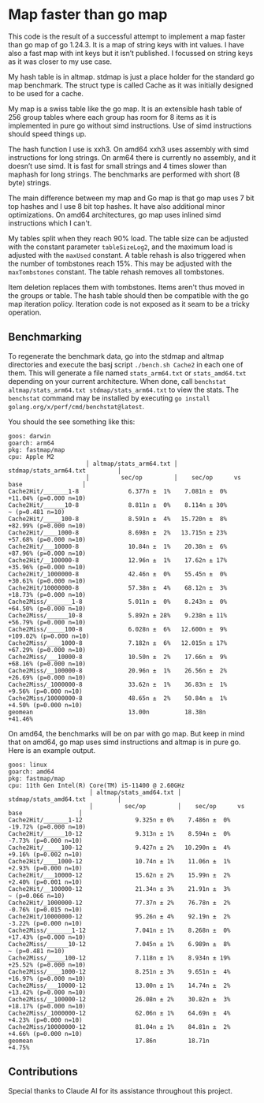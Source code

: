 # Map faster than go map

This code is the result of a successful attempt to implement a map faster than go map of go 1.24.3. It is a map of string keys with int values. I have also a fast map with int keys but it isn’t published. I focussed on string keys as it was closer to my use case.

My hash table is in altmap. stdmap is just a place holder for the standard go map benchmark. The struct type is called Cache as it was initially designed to be used for a cache.

My map is a swiss table like the go map. It is an extensible hash table of 256 group tables where each group has room for 8 items as it is implemented in pure go without simd instructions. Use of simd instructions should speed things up.

The hash function I use is xxh3. On amd64 xxh3 uses assembly with simd instructions for long strings. On arm64 there is currently no assembly, and it doesn’t use simd. It is fast for small strings and 4 times slower than maphash for long strings. The benchmarks are performed with short (8 byte) strings.

The main difference between my map and Go map is that go map uses 7 bit top hashes and I use 8 bit top hashes. It have also additional minor optimizations. On amd64 architectures, go map uses inlined simd instructions which I can't.

My tables split when they reach 90% load. The table size can be adjusted with the constant parameter `tableSizeLog2`, and the maximum load is adjusted with the `maxUsed` constant. A table rehash is also triggered when the number of tombstones reach 15%. This may be adjusted with the `maxTombstones` constant. The table rehash removes all tombstones.

Item deletion replaces them with tombstones. Items aren't thus moved in the groups or table. The hash table should then be compatible with the go map iteration policy. Iteration code is not exposed as it seam to be a tricky operation.

## Benchmarking

To regenerate the benchmark data, go into the stdmap and altmap directories and execute the basj script `./bench.sh Cache2` in each one of them. This will generate a file named `stats_arm64.txt` or `stats_amd64.txt` depending on your current architecture. When done, call `benchstat altmap/stats_arm64.txt stdmap/stats_arm64.txt` to view the stats. The `benchstat` command may be installed by executing `go install golang.org/x/perf/cmd/benchstat@latest`.

You should the see something like this:

```text
goos: darwin
goarch: arm64
pkg: fastmap/map
cpu: Apple M2
                      │ altmap/stats_arm64.txt │         stdmap/stats_arm64.txt         │
                      │         sec/op         │    sec/op      vs base                 │
Cache2Hit/_______1-8              6.377n ±  1%    7.081n ±  0%   +11.04% (p=0.000 n=10)
Cache2Hit/______10-8              8.811n ±  0%    8.114n ± 30%         ~ (p=0.481 n=10)
Cache2Hit/_____100-8              8.591n ±  4%   15.720n ±  8%   +82.99% (p=0.000 n=10)
Cache2Hit/____1000-8              8.698n ±  2%   13.715n ± 23%   +57.68% (p=0.000 n=10)
Cache2Hit/___10000-8              10.84n ±  1%    20.38n ±  6%   +87.96% (p=0.000 n=10)
Cache2Hit/__100000-8              12.96n ±  1%    17.62n ± 17%   +35.96% (p=0.000 n=10)
Cache2Hit/_1000000-8              42.46n ±  0%    55.45n ±  0%   +30.61% (p=0.000 n=10)
Cache2Hit/10000000-8              57.38n ±  4%    68.12n ±  3%   +18.73% (p=0.000 n=10)
Cache2Miss/_______1-8             5.011n ±  0%    8.243n ±  0%   +64.50% (p=0.000 n=10)
Cache2Miss/______10-8             5.892n ± 28%    9.238n ± 11%   +56.79% (p=0.000 n=10)
Cache2Miss/_____100-8             6.028n ±  6%   12.600n ±  9%  +109.02% (p=0.000 n=10)
Cache2Miss/____1000-8             7.182n ±  6%   12.015n ± 17%   +67.29% (p=0.000 n=10)
Cache2Miss/___10000-8             10.50n ±  2%    17.66n ±  9%   +68.16% (p=0.000 n=10)
Cache2Miss/__100000-8             20.96n ±  1%    26.56n ±  2%   +26.69% (p=0.000 n=10)
Cache2Miss/_1000000-8             33.62n ±  1%    36.83n ±  1%    +9.56% (p=0.000 n=10)
Cache2Miss/10000000-8             48.65n ±  2%    50.84n ±  1%    +4.50% (p=0.000 n=10)
geomean                           13.00n          18.38n         +41.46%
```

On amd64, the benchmarks will be on par with go map. But keep in mind that on amd64, go
map uses simd instructions and altmap is in pure go. Here is an example output.

```text
goos: linux
goarch: amd64
pkg: fastmap/map
cpu: 11th Gen Intel(R) Core(TM) i5-11400 @ 2.60GHz
                       │ altmap/stats_amd64.txt │        stdmap/stats_amd64.txt         │
                       │         sec/op         │    sec/op      vs base                │
Cache2Hit/_______1-12               9.325n ± 0%    7.486n ±  0%  -19.72% (p=0.000 n=10)
Cache2Hit/______10-12               9.313n ± 1%    8.594n ±  0%   -7.73% (p=0.000 n=10)
Cache2Hit/_____100-12               9.427n ± 2%   10.290n ±  4%   +9.16% (p=0.002 n=10)
Cache2Hit/____1000-12               10.74n ± 1%    11.06n ±  1%   +2.93% (p=0.000 n=10)
Cache2Hit/___10000-12               15.62n ± 2%    15.99n ±  2%   +2.40% (p=0.001 n=10)
Cache2Hit/__100000-12               21.34n ± 3%    21.91n ±  3%        ~ (p=0.066 n=10)
Cache2Hit/_1000000-12               77.37n ± 2%    76.78n ±  2%   -0.76% (p=0.015 n=10)
Cache2Hit/10000000-12               95.26n ± 4%    92.19n ±  2%   -3.22% (p=0.000 n=10)
Cache2Miss/_______1-12              7.041n ± 1%    8.268n ±  0%  +17.43% (p=0.000 n=10)
Cache2Miss/______10-12              7.045n ± 1%    6.989n ±  8%        ~ (p=0.481 n=10)
Cache2Miss/_____100-12              7.118n ± 1%    8.934n ± 19%  +25.52% (p=0.000 n=10)
Cache2Miss/____1000-12              8.251n ± 3%    9.651n ±  4%  +16.97% (p=0.000 n=10)
Cache2Miss/___10000-12              13.00n ± 1%    14.74n ±  2%  +13.42% (p=0.000 n=10)
Cache2Miss/__100000-12              26.08n ± 2%    30.82n ±  3%  +18.17% (p=0.000 n=10)
Cache2Miss/_1000000-12              62.06n ± 1%    64.69n ±  4%   +4.23% (p=0.000 n=10)
Cache2Miss/10000000-12              81.04n ± 1%    84.81n ±  2%   +4.66% (p=0.000 n=10)
geomean                             17.86n         18.71n         +4.75%
```

## Contributions

Special thanks to Claude AI for its assistance throughout this project.
